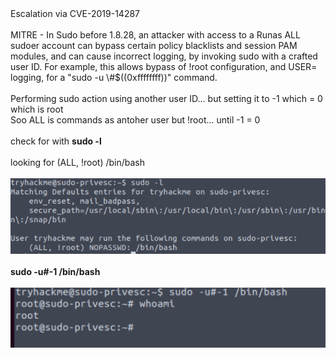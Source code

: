 <!DOCTYPE html  PUBLIC '-//W3C//DTD XHTML 1.0 Transitional//EN'  'http://www.w3.org/TR/xhtml1/DTD/xhtml1-transitional.dtd'><html xmlns="http://www.w3.org/1999/xhtml">
<head>
<meta content="text/html; charset=utf-8" http-equiv="Content-Type"/>
<title>CVE-2019-14287</title>
</head><body>Escalation via CVE-2019-14287<br/>
<br/>
MITRE - In Sudo before 1.8.28, an attacker with access to a Runas ALL sudoer account can bypass certain policy blacklists and session PAM modules, and can cause incorrect logging, by invoking sudo with a crafted user ID. For example, this allows bypass of !root configuration, and USER= logging, for a &quot;sudo -u \#$((0xffffffff))&quot; command. <br/>
<br/>
Performing sudo action using another user ID... but setting it to -1 which = 0 which is root<br/>
Soo ALL is commands as antoher user but !root... until -1 = 0<br/>
<br/>
check for with <b>sudo -l</b><br/>
<br/>
looking for (ALL, !root) /bin/bash<br/>
<br/>
<img src="image.png"/><br/>
<br/>
<b>sudo -u#-1 /bin/bash</b><br/>
<br/>
<img src="image 2.png"/></body></html>